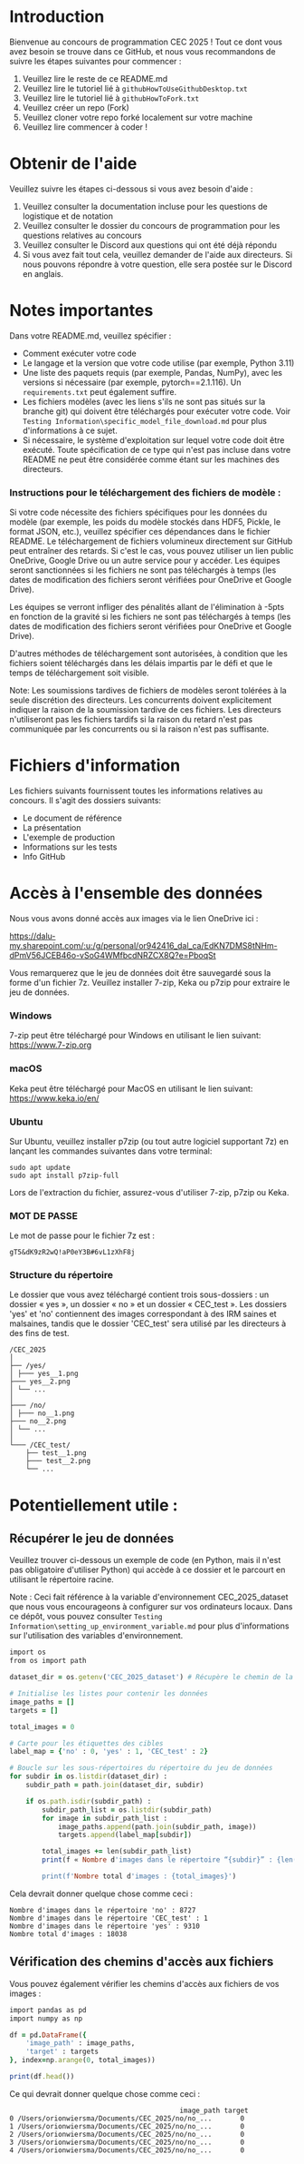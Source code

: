# Introduction
Bienvenue au concours de programmation CEC 2025 ! Tout ce dont vous avez besoin se trouve dans ce GitHub, et nous vous recommandons de suivre les étapes suivantes pour commencer :

1. Veuillez lire le reste de ce README.md
2. Veuillez lire le tutoriel lié à `githubHowToUseGithubDesktop.txt`
3. Veuillez lire le tutoriel lié à `githubHowToFork.txt`
4. Veuillez créer un repo (Fork)
5. Veuillez cloner votre repo forké localement sur votre machine
6. Veuillez lire commencer à coder !

# Obtenir de l'aide
Veuillez suivre les étapes ci-dessous si vous avez besoin d'aide :

1. Veuillez consulter la documentation incluse pour les questions de logistique et de notation
2. Veuillez consulter le dossier du concours de programmation pour les questions relatives au concours
3. Veuillez consulter le Discord aux questions qui ont été déjà répondu
4. Si vous avez fait tout cela, veuillez demander de l'aide aux directeurs. Si nous pouvons répondre à votre question, elle sera postée sur le Discord en anglais.

# Notes importantes
Dans votre README.md, veuillez spécifier :

- Comment exécuter votre code
- Le langage et la version que votre code utilise (par exemple, Python 3.11)
- Une liste des paquets requis (par exemple, Pandas, NumPy), avec les versions si nécessaire (par exemple, pytorch==2.1.116). Un `requirements.txt` peut également suffire.
- Les fichiers modèles (avec les liens s'ils ne sont pas situés sur la branche git) qui doivent être téléchargés pour exécuter votre code. Voir ``Testing Information\specific_model_file_download.md`` pour plus d'informations à ce sujet.
- Si nécessaire, le système d'exploitation sur lequel votre code doit être exécuté. Toute spécification de ce type qui n'est pas incluse dans votre README ne peut être considérée comme étant sur les machines des directeurs.

### Instructions pour le téléchargement des fichiers de modèle :

Si votre code nécessite des fichiers spécifiques pour les données du modèle (par exemple, les poids du modèle stockés dans HDF5, Pickle, le format JSON, etc.), veuillez spécifier ces dépendances dans le fichier README. Le téléchargement de fichiers volumineux directement sur GitHub peut entraîner des retards. Si c'est le cas, vous pouvez utiliser un lien public OneDrive, Google Drive ou un autre service pour y accéder. Les équipes seront sanctionnées si les fichiers ne sont pas téléchargés à temps (les dates de modification des fichiers seront vérifiées pour OneDrive et Google Drive). 

Les équipes se verront infliger des pénalités allant de l'élimination à -5pts en fonction de la gravité si les fichiers ne sont pas téléchargés à temps (les dates de modification des fichiers seront vérifiées pour OneDrive et Google Drive). 

D'autres méthodes de téléchargement sont autorisées, à condition que les fichiers soient téléchargés dans les délais impartis par le défi et que le temps de téléchargement soit visible.

Note: Les soumissions tardives de fichiers de modèles seront tolérées à la seule discrétion des directeurs. Les concurrents doivent explicitement indiquer la raison de la soumission tardive de ces fichiers. Les directeurs n'utiliseront pas les fichiers tardifs si la raison du retard n'est pas communiquée par les concurrents ou si la raison n'est pas suffisante.


# Fichiers d'information
Les fichiers suivants fournissent toutes les informations relatives au concours. Il s'agit des dossiers suivants:
- Le document de référence
- La présentation
- L'exemple de production
- Informations sur les tests
- Info GitHub

# Accès à l'ensemble des données
Nous vous avons donné accès aux images via le lien OneDrive ici :

https://dalu-my.sharepoint.com/:u:/g/personal/or942416_dal_ca/EdKN7DMS8tNHm-dPmV56JCEB46o-vSoG4WMfbcdNRZCX8Q?e=PboqSt

Vous remarquerez que le jeu de données doit être sauvegardé sous la forme d'un fichier 7z. Veuillez installer 7-zip, Keka ou p7zip pour extraire le jeu de données.

### Windows
7-zip peut être téléchargé pour Windows en utilisant le lien suivant:
https://www.7-zip.org

### macOS
Keka peut être téléchargé pour MacOS en utilisant le lien suivant:
https://www.keka.io/en/

### Ubuntu
Sur Ubuntu, veuillez installer p7zip (ou tout autre logiciel supportant 7z) en lançant les commandes suivantes dans votre terminal:
```
sudo apt update
sudo apt install p7zip-full
```


Lors de l'extraction du fichier, assurez-vous d'utiliser 7-zip, p7zip ou Keka.

### MOT DE PASSE

Le mot de passe pour le fichier 7z est :

```
gT5&dK9zR2wQ!aP0eY3B#6vL1zXhF8j
```

### Structure du répertoire

Le dossier que vous avez téléchargé contient trois sous-dossiers : un dossier « yes », un dossier « no » et un dossier « CEC_test ». Les dossiers 'yes' et 'no' contiennent des images correspondant à des IRM saines et malsaines, tandis que le dossier 'CEC_test' sera utilisé par les directeurs à des fins de test.
```
/CEC_2025
│
├── /yes/
│ ├─── yes__1.png
├─── yes__2.png
│ └── ...
│
├─── /no/
│ ├─── no__1.png
├─── no__2.png
│ └── ...
│
└─── /CEC_test/
    ├── test__1.png
    ├─── test__2.png
    └── ...
```

# Potentiellement utile :

## Récupérer le jeu de données
Veuillez trouver ci-dessous un exemple de code (en Python, mais il n'est pas obligatoire d'utiliser Python) qui accède à ce dossier et le parcourt en utilisant le répertoire racine. 

Note : Ceci fait référence à la variable d'environnement CEC_2025_dataset que nous vous encourageons à configurer sur vos ordinateurs locaux. Dans ce dépôt, vous pouvez consulter ``Testing Information\setting_up_environment_variable.md`` pour plus d'informations sur l'utilisation des variables d'environnement. 

```Ruby
import os
from os import path

dataset_dir = os.getenv('CEC_2025_dataset') # Récupère le chemin de la variable d'environnement

# Initialise les listes pour contenir les données
image_paths = []
targets = []

total_images = 0

# Carte pour les étiquettes des cibles
label_map = {'no' : 0, 'yes' : 1, 'CEC_test' : 2} 

# Boucle sur les sous-répertoires du répertoire du jeu de données
for subdir in os.listdir(dataset_dir) :
    subdir_path = path.join(dataset_dir, subdir)

    if os.path.isdir(subdir_path) :
        subdir_path_list = os.listdir(subdir_path)
        for image in subdir_path_list :
            image_paths.append(path.join(subdir_path, image))
            targets.append(label_map[subdir])

        total_images += len(subdir_path_list)
        print(f « Nombre d'images dans le répertoire “{subdir}” : {len(subdir_path_list)}")

        print(f'Nombre total d'images : {total_images}')
```
Cela devrait donner quelque chose comme ceci :

```
Nombre d'images dans le répertoire 'no' : 8727
Nombre d'images dans le répertoire 'CEC_test' : 1
Nombre d'images dans le répertoire 'yes' : 9310
Nombre total d'images : 18038
```
## Vérification des chemins d'accès aux fichiers
Vous pouvez également vérifier les chemins d'accès aux fichiers de vos images :
```Ruby
import pandas as pd
import numpy as np

df = pd.DataFrame({
    'image_path' : image_paths,
    'target' : targets
}, index=np.arange(0, total_images))

print(df.head())
```
Ce qui devrait donner quelque chose comme ceci :
```
                                          image_path target
0 /Users/orionwiersma/Documents/CEC_2025/no/no_...       0
1 /Users/orionwiersma/Documents/CEC_2025/no/no_...       0
2 /Users/orionwiersma/Documents/CEC_2025/no/no_...       0
3 /Users/orionwiersma/Documents/CEC_2025/no/no_...       0
4 /Users/orionwiersma/Documents/CEC_2025/no/no_...       0
```
